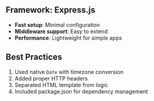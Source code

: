 ## Framework: Express.js
- **Fast setup**: Minimal configuration
- **Middleware support**: Easy to extend
- **Performance**: Lightweight for simple apps

## Best Practices
1. Used native `Date` with timezone conversion
2. Added proper HTTP headers
3. Separated HTML template from logic
4. Included package.json for dependency management
